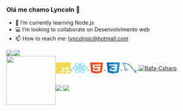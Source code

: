 ### Olá me chamo Lyncoln 👋


- 🌱 I’m currently learning Node.js
- 💻 I’m looking to collaborate on Desenvolvimento web
- 📫 How to reach me: lyncolnpc@hotmail.com <br>

<div>
  <a href="https://github.com/Lyncolnlopes">
  <img height="180em"   align="center" src="https://github-readme-stats.vercel.app/api?username=Lyncolnlopes&show_icons=true&theme=dracula&include_all_commits=true&count_private=true"/>
  <img height="180em"   align="center" src="https://github-readme-stats.vercel.app/api/top-langs/?username=Lyncolnlopes&layout=compact&langs_count=7&theme=dracula" />

</div>
  <img align="left" width="130" height="130" src="https://media1.tenor.com/images/68e8337fb4eb7e40645d832c64762a8b/tenor.gif?itemid=19443613">

<div style="display: inline_block"><br>
  <img align="center" alt="Rafa-Js" height="30" width="40" src="https://raw.githubusercontent.com/devicons/devicon/master/icons/javascript/javascript-plain.svg">
  <img align="center" alt="Rafa-React" height="30" width="40" src="https://raw.githubusercontent.com/devicons/devicon/master/icons/react/react-original.svg">
  <img align="center" alt="Rafa-HTML" height="30" width="40" src="https://raw.githubusercontent.com/devicons/devicon/master/icons/html5/html5-original.svg">
  <img align="center" alt="Rafa-CSS" height="30" width="40" src="https://raw.githubusercontent.com/devicons/devicon/master/icons/css3/css3-original.svg">
  <img align="center" alt="Rafa-Csharp" height="30" width="40" src="https://raw.githubusercontent.com/devicons/devicon/master/icons/mysql/mysql-original.svg">
  <img align="center" alt="Rafa-Csharp" height="70" width="80" src="https://cdn.jsdelivr.net/gh/devicons/devicon/icons/nodejs/nodejs-original-wordmark.svg" />
  </div>
  
  ##
  
  <div>
     <a href="https://www.linkedin.com/in/lyncoln-araujo-2ba4641a3/" target="_blank"><img src="https://img.shields.io/badge/LinkedIn-0077B5?style=for-the-badge&logo=linkedin&logoColor=white" target="_blank"></a>
      <a href = "mailto:lyncolnnegao7@gmail.com"><img src="https://img.shields.io/badge/-Gmail-%23333?style=for-the-badge&logo=gmail&logoColor=white" target="_blank"></a>
      
      
  </div>
